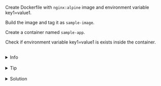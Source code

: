 
Create Dockerfile with `nginx:alpine` image and environment variable key1=value1.

Build the image and tag it as `sample-image`.

Create a container named `sample-app`.

Check if environment variable key1=value1 is exists inside the container.


<br>
<details><summary>Info</summary>
<br>

```plain
Dockerfile: List of commands from which an Image can be build

Image: Binary file which includes all data/requirements to be run as a Container

Container: Running instance of an Image

Use docker --help to see the list of commands.
```

</details>

<br>
<details><summary>Tip</summary>
<br>

```plain
Use ENV key word.
Use -d (detached) flag when running the container.
```

</details>


<br>
<details><summary>Solution</summary>
<br>

<br>

Create `/root/Dockerfile`:

<br>

```plain
FROM nginx:alpine
ENV key1=value1
```

<br>

Build the image:

<br>

```plain
docker build -t sample-image .
```{{exec}}

<br>

Run the image:

<br>

```plain
docker run -d --name sample-app sample-image
```{{exec}}

<br>

List environment variables inside the container:

<br>

```plain
docker exec sample-app env
```{{exec}}

</details>